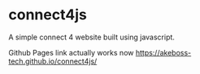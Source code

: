 # connect4js
A simple connect 4 website built using javascript.

Github Pages link actually works now
https://akeboss-tech.github.io/connect4js/

